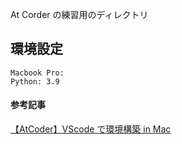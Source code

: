 At Corder の練習用のディレクトリ

## 環境設定

```
Macbook Pro:
Python: 3.9
```

#### 参考記事

[【AtCoder】VScode で環境構築 in Mac](https://ron-tech.hatenablog.com/entry/2021/01/23/193107)
